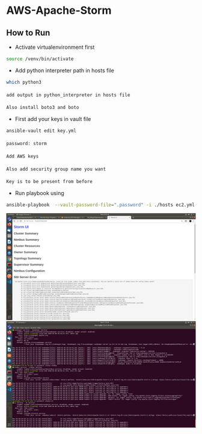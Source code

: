 # AWS-Apache-Storm


## How to Run 

- Activate virtualenvironment first
```sh
source /venv/bin/activate
```
- Add python interpreter path in hosts file
```sh
which python3

add output in python_interpreter in hosts file

Also install boto3 and boto
```

- First add your keys in vault file
```sh
ansible-vault edit key.yml

password: storm

Add AWS keys 

Also add security group name you want

Key is to be present from before
```
- Run playbook using

```sh
ansible-playbook  --vault-password-file=".password" -i ./hosts ec2.yml
```

<img src="images/storm.png">




<img src="images/svc.png">
